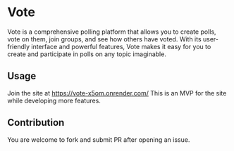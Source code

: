 # Vote

Vote is a comprehensive polling platform that allows you to create polls,
vote on them, join groups, and see how others have voted. 
With its user-friendly interface and powerful features, 
Vote makes it easy for you to
create and participate in polls on any topic imaginable.

## Usage

Join the site at https://vote-x5om.onrender.com/
This is an MVP for the site while developing more features.

## Contribution

You are welcome to fork and submit PR after opening an issue.

